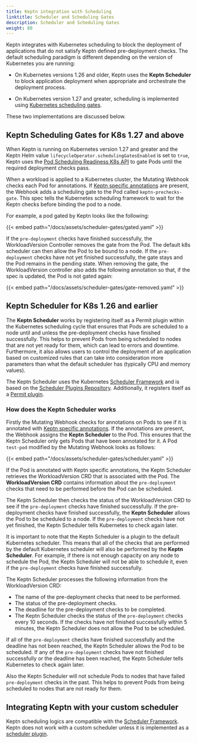 ```yaml
---
title: Keptn integration with Scheduling
linktitle: Scheduler and Scheduling Gates
description: Scheduler and Scheduling Gates
weight: 80
---
```


Keptn integrates with Kubernetes scheduling to block
the deployment of applications that do not satisfy Keptn defined pre-deployment checks.
The default scheduling paradigm is different
depending on the version of Kubernetes you are running:

* On Kubernetes versions 1.26 and older,
  Keptn uses the **Keptn Scheduler** to block application deployment when appropriate
  and orchestrate the deployment process.

* On Kubernetes version 1.27 and greater,
  scheduling is implemented using
  [Kubernetes scheduling gates](https://kubernetes.io/docs/concepts/scheduling-eviction/pod-scheduling-readiness/).

These two implementations are discussed below.

## Keptn Scheduling Gates for K8s 1.27 and above

When Keptn is running on Kubernetes version 1.27 and greater
and the Keptn Helm value `lifecycleOperator.schedulingGatesEnabled` is set to `true`,
Keptn uses the
[Pod Scheduling Readiness K8s API](https://kubernetes.io/docs/concepts/scheduling-eviction/pod-scheduling-readiness)
to gate Pods until the required deployment checks pass.

When a workload is applied to a Kubernetes cluster,
the Mutating Webhook checks each Pod for annotations.
If
[Keptn specific annotations](../../guides/integrate.md#basic-annotations)
are present,
the Webhook adds a scheduling gate to the Pod called `keptn-prechecks-gate`.
This spec tells the Kubernetes scheduling framework
to wait for the Keptn checks before binding the pod to a node.

For example, a pod gated by Keptn looks like the following:

{{< embed path="/docs/assets/scheduler-gates/gated.yaml" >}}

If the `pre-deployment` checks have finished successfully,
the WorkloadVersion Controller removes the gate from the Pod.
The default k8s scheduler can then allow the Pod to be bound to a node.
If the `pre-deployment` checks have not yet finished successfully,
the gate stays and the Pod remains in the pending state.
When removing the gate,
the WorkloadVersion controller also adds the following annotation so that,
if the spec is updated, the Pod is not gated again:

{{< embed path="/docs/assets/scheduler-gates/gate-removed.yaml" >}}

## Keptn Scheduler for K8s 1.26 and earlier

The **Keptn Scheduler** works by registering itself as a Permit plugin within the Kubernetes
scheduling cycle that ensures that Pods are scheduled to a node until and unless the
pre-deployment checks have finished successfully.
This helps to prevent Pods from being scheduled to nodes that are not yet ready for them,
which can lead to errors and downtime.
Furthermore, it also allows users to control the deployment of an application based on
customized rules that can take into consideration more parameters than what the default
scheduler has (typically CPU and memory values).

The Keptn Scheduler uses the Kubernetes
[Scheduler Framework](https://kubernetes.io/docs/concepts/scheduling-eviction/scheduling-framework/) and is based on the
[Scheduler Plugins Repository](https://github.com/kubernetes-sigs/scheduler-plugins/tree/master).
Additionally, it registers itself as
a [Permit plugin](https://kubernetes.io/docs/concepts/scheduling-eviction/scheduling-framework/#permit).

### How does the Keptn Scheduler works

Firstly the Mutating Webhook checks for annotations on Pods to see if it is annotated with
[Keptn specific annotations](../../guides/integrate.md#basic-annotations).
If the annotations are present, the Webhook assigns the **Keptn Scheduler** to the Pod.
This ensures that the Keptn Scheduler only gets Pods that have been annotated for it.
A Pod `test-pod` modified by the Mutating Webhook looks as follows:

{{< embed path="/docs/assets/scheduler-gates/scheduler.yaml" >}}

If the Pod is annotated with Keptn specific annotations, the Keptn Scheduler retrieves
the WorkloadVersion CRD that is associated with the Pod.
The **WorkloadVersion CRD** contains information about the `pre-deployment` checks that
need to be performed before the Pod can be scheduled.

The Keptn Scheduler then checks the status of the WorkloadVersion CRD to see
if the `pre-deployment` checks have finished successfully.
If the pre-deployment checks have finished successfully, the **Keptn Scheduler** allows
the Pod to be scheduled to a node.
If the `pre-deployment` checks have not yet finished, the Keptn Scheduler tells Kubernetes to check again later.

It is important to note that the Keptn Scheduler is a plugin to the default Kubernetes scheduler.
This means that all of the checks that are performed by the default Kubernetes scheduler
will also be performed by the **Keptn Scheduler**.
For example, if there is not enough capacity on any node to schedule the Pod,
the Keptn Scheduler will not be able to schedule it, even if the `pre-deployment`
checks have finished successfully.

The Keptn Scheduler processes the following information from the WorkloadVersion CRD:

* The name of the pre-deployment checks that need to be performed.
* The status of the pre-deployment checks.
* The deadline for the pre-deployment checks to be completed.
* The Keptn Scheduler checks the status of the `pre-deployment` checks every 10 seconds.
If the checks have not finished successfully within 5 minutes,
the Keptn Scheduler does not allow the Pod to be scheduled.

If all of the `pre-deployment` checks have finished successfully and the deadline has not been reached,
the Keptn Scheduler allows the Pod to be scheduled.
If any of the `pre-deployment` checks have not finished successfully or the deadline has
been reached, the Keptn Scheduler tells Kubernetes to check again later.

Also the Keptn Scheduler will not schedule Pods to nodes that have failed `pre-deployment`
checks in the past.
This helps to prevent Pods from being scheduled to nodes that are not ready for them.

## Integrating Keptn with your custom scheduler

Keptn scheduling logics are compatible with
the [Scheduler Framework](https://kubernetes.io/docs/concepts/scheduling-eviction/scheduling-framework/).
Keptn does not work with a custom scheduler unless it is implemented as
a [scheduler plugin](https://kubernetes.io/docs/concepts/scheduling-eviction/scheduling-framework/#plugin-configuration).
